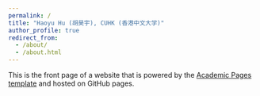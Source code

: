 ```yaml
---
permalink: /
title: "Haoyu Hu (胡昊宇), CUHK (香港中文大学)"
author_profile: true
redirect_from: 
  - /about/
  - /about.html
---
```


This is the front page of a website that is powered by the [Academic Pages template](https://github.com/academicpages/academicpages.github.io) and hosted on GitHub pages.
